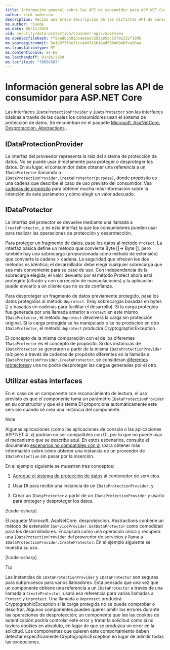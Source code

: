 ```yaml
---
title: Información general sobre las API de consumidor para ASP.NET Core
author: rick-anderson
description: Reciba una breve descripción de las distintas API de consumidor disponibles en la ASP.NET Core biblioteca de protección de datos.
ms.author: riande
ms.date: 06/11/2019
uid: security/data-protection/consumer-apis/overview
ms.openlocfilehash: ff9badb55813cae0aa72d3a95dc53792332f109b
ms.sourcegitcommit: 9a129f5f3e31cc449742b164d5004894bfca90aa
ms.translationtype: MT
ms.contentlocale: es-ES
ms.lasthandoff: 03/06/2020
ms.locfileid: "78654587"
---
```

# <a name="consumer-apis-overview-for-aspnet-core"></a>Información general sobre las API de consumidor para ASP.NET Core

Las interfaces `IDataProtectionProvider` y `IDataProtector` son las interfaces básicas a través de las cuales los consumidores usan el sistema de protección de datos. Se encuentran en el paquete [Microsoft. AspNetCore. Desproteccion. Abstractions](https://www.nuget.org/packages/Microsoft.AspNetCore.DataProtection.Abstractions/) .

## <a name="idataprotectionprovider"></a>IDataProtectionProvider

La interfaz del proveedor representa la raíz del sistema de protección de datos. No se puede usar directamente para proteger o desproteger los datos. En su lugar, el consumidor debe obtener una referencia a un `IDataProtector` llamando a `IDataProtectionProvider.CreateProtector(purpose)`, donde propósito es una cadena que describe el caso de uso previsto del consumidor. Vea [cadenas de propósito](xref:security/data-protection/consumer-apis/purpose-strings) para obtener mucha más información sobre la intención de este parámetro y cómo elegir un valor adecuado.

## <a name="idataprotector"></a>IDataProtector

La interfaz del protector se devuelve mediante una llamada a `CreateProtector`, y es esta interfaz la que los consumidores pueden usar para realizar las operaciones de protección y desprotección.

Para proteger un fragmento de datos, pase los datos al método `Protect`. La interfaz básica define un método que convierte Byte []-> Byte [], pero también hay una sobrecarga (proporcionada como método de extensión) que convierte la cadena > cadena. La seguridad que ofrecen los dos métodos es idéntica; el desarrollador debe elegir cualquier sobrecarga que sea más conveniente para su caso de uso. Con independencia de la sobrecarga elegida, el valor devuelto por el método Protect ahora está protegido (cifrado y con corrección de manipulaciones) y la aplicación puede enviarlo a un cliente que no es de confianza.

Para desproteger un fragmento de datos previamente protegido, pase los datos protegidos al método `Unprotect`. (Hay sobrecargas basadas en bytes [] y basadas en cadenas para facilitar el desarrollo). Si la carga protegida fue generada por una llamada anterior a `Protect` en este mismo `IDataProtector`, el método `Unprotect` devolverá la carga sin protección original. Si la carga protegida se ha manipulado o se ha producido en otro `IDataProtector`, el método `Unprotect` producirá CryptographicException.

El concepto de la misma comparación con el de los diferentes `IDataProtector` es el concepto de propósito. Si dos instancias de `IDataProtector` se generaron a partir de la misma `IDataProtectionProvider` raíz pero a través de cadenas de propósito diferentes en la llamada a `IDataProtectionProvider.CreateProtector`, se consideran [diferentes protectores](xref:security/data-protection/consumer-apis/purpose-strings)y una no podrá desproteger las cargas generadas por el otro.

## <a name="consuming-these-interfaces"></a>Utilizar estas interfaces

En el caso de un componente con reconocimiento de lectura, el uso previsto es que el componente toma un parámetro `IDataProtectionProvider` en su constructor y que el sistema DI proporciona automáticamente este servicio cuando se crea una instancia del componente.

> [!NOTE]
> Algunas aplicaciones (como las aplicaciones de consola o las aplicaciones ASP.NET 4. x) podrían no ser compatibles con DI, por lo que no puede usar el mecanismo que se describe aquí. En estos escenarios, consulte el documento [escenarios no compatibles con di](xref:security/data-protection/configuration/non-di-scenarios) /para obtener más información sobre cómo obtener una instancia de un proveedor de `IDataProtection` sin pasar por la inserción.

En el ejemplo siguiente se muestran tres conceptos:

1. [Agregue el sistema de protección de datos](xref:security/data-protection/configuration/overview) al contenedor de servicios.

2. Usar DI para recibir una instancia de un `IDataProtectionProvider`, y

3. Crear un `IDataProtector` a partir de un `IDataProtectionProvider` y usarlo para proteger y desproteger los datos.

[!code-csharp[](../using-data-protection/samples/protectunprotect.cs?highlight=26,34,35,36,37,38,39,40)]

El paquete Microsoft. AspNetCore. desproteccion. Abstractions contiene un método de extensión `IServiceProvider.GetDataProtector` como comodidad para los desarrolladores. Encapsula como una operación única y recupera una `IDataProtectionProvider` del proveedor de servicios y llama a `IDataProtectionProvider.CreateProtector`. En el ejemplo siguiente se muestra su uso.

[!code-csharp[](./overview/samples/getdataprotector.cs?highlight=15)]

>[!TIP]
> Las instancias de `IDataProtectionProvider` y `IDataProtector` son seguras para subprocesos para varios llamadores. Está pensado que una vez que un componente obtiene una referencia a un `IDataProtector` a través de una llamada a `CreateProtector`, usará esa referencia para varias llamadas a `Protect` y `Unprotect`. Una llamada a `Unprotect` producirá CryptographicException si la carga protegida no se puede comprobar o descifrar. Algunos componentes pueden querer omitir los errores durante las operaciones de desprotección; un componente que lee las cookies de autenticación podría controlar este error y tratar la solicitud como si no tuviera cookies en absoluto, en lugar de que se produzca un error en la solicitud. Los componentes que quieren este comportamiento deben detectar específicamente CryptographicException en lugar de admitir todas las excepciones.
